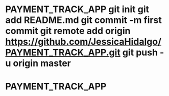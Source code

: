# PAYMENT_TRACK_APP git init git add README.md git commit -m first commit git remote add origin https://github.com/JessicaHidalgo/PAYMENT_TRACK_APP.git git push -u origin master
# PAYMENT_TRACK_APP
